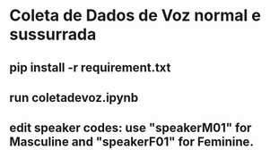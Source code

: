 # Coleta de Dados de Voz normal e sussurrada

## pip install -r requirement.txt
## run coletadevoz.ipynb
## edit speaker codes: use "speakerM01" for Masculine and "speakerF01" for Feminine.
